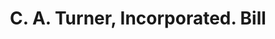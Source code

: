---
doi: 10.7916/D82J7PZN
date_other: '1917'
date_other_textual: '1917'
form: printed ephemera
genre:
- Invoices
name:
- C. A. Turner, Incorporated
object_in_context_url: https://biggert.cul.columbia.edu/items/view/ave_biggert_01465
subject_hierarchical_geographic:
- Pittsburgh, Pennsylvania, United States
subject_name:
- C. A. Turner, Incorporated
title: C. A. Turner, Incorporated. Bill
sort_title: C. A. Turner, Incorporated. Bill
call_number: ave_biggert_01465
coordinates:
- 40.439722222222215,-79.97638888888889
pid: ave_biggert_01465
identifiers: ave_biggert_01465
permalink: /biggert/ave_biggert_01465/
layout: iiif-image-page
---